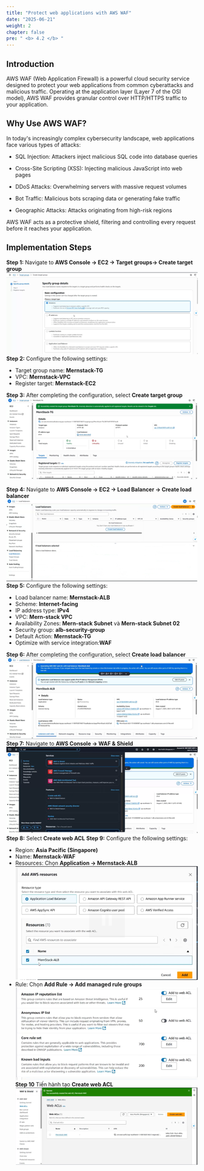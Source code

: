 ```yaml
---
title: "Protect web applications with AWS WAF"
date: "2025-06-21"
weight: 2
chapter: false
pre: " <b> 4.2 </b> "
---
```


## Introduction

AWS WAF (Web Application Firewall) is a powerful cloud security service designed to protect your web applications from common cyberattacks and malicious traffic. Operating at the application layer (Layer 7 of the OSI model), AWS WAF provides granular control over HTTP/HTTPS traffic to your application.

## Why Use AWS WAF?

In today's increasingly complex cybersecurity landscape, web applications face various types of attacks:

- SQL Injection: Attackers inject malicious SQL code into database queries

- Cross-Site Scripting (XSS): Injecting malicious JavaScript into web pages

- DDoS Attacks: Overwhelming servers with massive request volumes

- Bot Traffic: Malicious bots scraping data or generating fake traffic

- Geographic Attacks: Attacks originating from high-risk regions

AWS WAF acts as a protective shield, filtering and controlling every request before it reaches your application.

## Implementation Steps

**Step 1:** Navigate to **AWS Console -> EC2 -> Target groups-> Create target group**
![Visual Studio Code](/images/4.Security&Monitoring/4.2/2.png)
**Step 2:** Configure the following settings:

- Target group name: **Mernstack-TG**
- VPC: **Mernstack-VPC**
- Register target: **Mernstack-EC2**

**Step 3:** After completing the configuration, select **Create target group**
![Visual Studio Code](/images/4.Security&Monitoring/4.2/3.png)

**Step 4:** Navigate to **AWS Console -> EC2 -> Load Balancer -> Create load balancer**
![Visual Studio Code](/images/4.Security&Monitoring/4.2/1.png)
**Step 5:** Configure the following settings:

- Load balancer name: **Mernstack-ALB**
- Scheme: **Internet-facing**
- IP address type: **IPv4**
- VPC: **Mern-stack VPC**
- Availability Zones: **Mern-stack Subnet** và **Mern-stack Subnet 02**
- Security group: **alb-security-group**
- Default Action: **Mernstack-TG**
- Optimize with service integration:**WAF**

**Step 6:** After completing the configuration, select **Create load balancer**
![Visual Studio Code](/images/4.Security&Monitoring/4.2/4.png)
**Step 7:** Navigate to **AWS Console -> WAF & Shield**
![Visual Studio Code](/images/4.Security&Monitoring/4.2/5.png)
**Step 8:** Select **Create web ACL**
**Step 9:** Configure the following settings:

- Region: **Asia Pacific (Singapore)**
- Name: **Mernstack-WAF**
- Resources: Chọn **Application -> Mernstack-ALB**
  ![Visual Studio Code](/images/4.Security&Monitoring/4.2/6.png)
- Rule: Chọn **Add Rule -> Add managed rule groups**
  ![Visual Studio Code](/images/4.Security&Monitoring/4.2/7.png)
  **Step 10** Tiến hành tạo **Create web ACL**
  ![Visual Studio Code](/images/4.Security&Monitoring/4.2/8.png)
